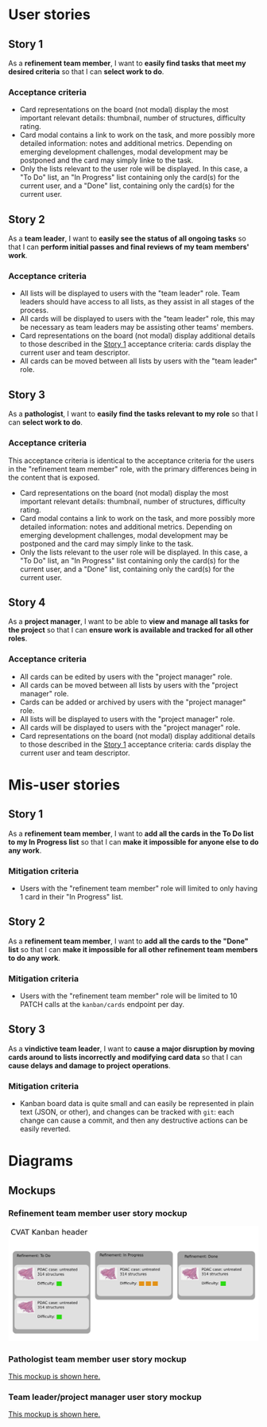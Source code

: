 # User stories

## Story 1

As a **refinement team member**, I want to **easily find tasks that meet
my desired criteria** so that I can **select work to do**.

### Acceptance criteria

* Card representations on the board (not modal) display the most important relevant details: thumbnail, number of structures, difficulty rating.
* Card modal contains a link to work on the task, and more possibly more detailed information: notes and additional metrics. Depending on emerging development challenges, modal development may be postponed and the card may simply linke to the task.
* Only the lists relevant to the user role will be displayed. In this case, a "To Do" list, an "In Progress" list containing only the card(s) for the current user, and a "Done" list, containing only the card(s) for the current user.

## Story 2

As a **team leader**, I want to **easily see the status of all ongoing tasks**
so that I can **perform initial passes and final reviews of my team members' work**.

### Acceptance criteria
* All lists will be displayed to users with the "team leader" role. Team leaders should have access to all lists, as they assist in all stages of the process.
* All cards will be displayed to users with the "team leader" role, this may be necessary as team leaders may be assisting other teams' members.
* Card representations on the board (not modal) display additional details to those described in the [Story 1](#story-1) acceptance criteria: cards display the current user and team descriptor.
* All cards can be moved between all lists by users with the "team leader" role.

## Story 3

As a **pathologist**, I want to **easily find the tasks relevant to my role**
so that I can **select work to do**.

### Acceptance criteria

This acceptance criteria is identical to the acceptance criteria for the 
users in the "refinement team member" role, with the primary differences being
in the content that is exposed.

* Card representations on the board (not modal) display the most important relevant details: thumbnail, number of structures, difficulty rating.
* Card modal contains a link to work on the task, and more possibly more detailed information: notes and additional metrics. Depending on emerging development challenges, modal development may be postponed and the card may simply linke to the task.
* Only the lists relevant to the user role will be displayed. In this case, a "To Do" list, an "In Progress" list containing only the card(s) for the current user, and a "Done" list, containing only the card(s) for the current user.

## Story 4

As a **project manager**, I want to be able to **view and manage all tasks for the project** so that I can **ensure work is available and tracked for all other roles**.

### Acceptance criteria

* All cards can be edited by users with the "project manager" role.
* All cards can be moved between all lists by users with the "project manager" role.
* Cards can be added or archived by users with the "project manager" role.
* All lists will be displayed to users with the "project manager" role.
* All cards will be displayed to users with the "project manager" role.
* Card representations on the board (not modal) display additional details to those described in the [Story 1](#story-1) acceptance criteria: cards display the current user and team descriptor.

# Mis-user stories

## Story 1

As a **refinement team member**, I want to **add all the cards in the To Do list to my In Progress list** so that I can **make it impossible for anyone else to do any work**.

### Mitigation criteria

* Users with the "refinement team member" role will limited to only having 1 card in their "In Progress" list.

## Story 2

As a **refinement team member**, I want to **add all the cards to the "Done" list** so that I can **make it impossible for all other refinement team members to do any work**.

### Mitigation criteria

* Users with the "refinement team member" role will be limited to 10 PATCH calls at the `kanban/cards` endpoint per day.

## Story 3

As a **vindictive team leader**, I want to **cause a major disruption by moving cards around to lists incorrectly and modifying card data** so that I can **cause delays and damage to project operations**.

### Mitigation criteria

* Kanban board data is quite small and can easily be represented in plain text (JSON, or other), and changes can be tracked with `git`: each change can cause a commit, and then any destructive actions can be easily reverted.

# Diagrams

## Mockups

### Refinement team member user story mockup

![alt text](https://github.com/wigasper/cvat-kanban/raw/main/docs/assets/refinement_member_mockup.jpg)

### Pathologist team member user story mockup

[This mockup is shown here.](assets/pathologist_mockup.jpg)

### Team leader/project manager user story mockup

[This mockup is shown here.](assets/team_leader_mockup.jpg)
